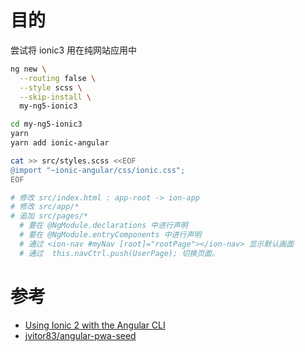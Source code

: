 # 目的
尝试将 ionic3 用在纯网站应用中


```bash
ng new \
  --routing false \
  --style scss \
  --skip-install \
  my-ng5-ionic3

cd my-ng5-ionic3
yarn
yarn add ionic-angular

cat >> src/styles.scss <<EOF
@import "~ionic-angular/css/ionic.css";
EOF

# 修改 src/index.html : app-root -> ion-app
# 修改 src/app/* 
# 追加 src/pages/*
  # 要在 @NgModule.declarations 中进行声明
  # 要在 @NgModule.entryComponents 中进行声明
  # 通过 <ion-nav #myNav [root]="rootPage"></ion-nav> 显示默认画面
  # 通过  this.navCtrl.push(UserPage); 切换页面。

```


# 参考

- [Using Ionic 2 with the Angular CLI](https://labs.encoded.io/2016/11/12/ionic2-with-angular-cli/)
- [jvitor83/angular-pwa-seed](https://github.com/jvitor83/angular-pwa-seed/tree/master/src)
